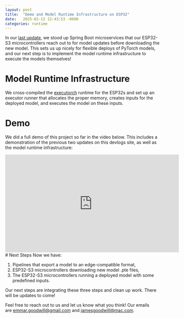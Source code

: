 ```yaml
---
layout: post
title:  "Demo and Model Runtime Infrastructure on ESP32"
date:   2025-02-12 12:43:53 -0600
categories: runtime
---
```


In our [last update](https://xpyai.github.io/2025-02-03/over-the-air-microcontroller-model-updates), we stood up Spring Boot microservices that our ESP32-S3 microcontrollers reach out to for model updates before downloading the new model. This sets us up nicely for flexible deploys of PyTorch models, and our next step is to implement the model runtime infrastructure to execute the models themselves!
# Model Runtime Infrastructure
We cross-compiled the [executorch](https://pytorch.org/executorch-overview) runtime for the ESP32s and set up an executor runner that allocates the proper memory, creates inputs for the deployed model, and executes the model on these inputs.
# Demo
We did a full demo of this project so far in the video below. This includes a demonstration of the previous two updates on this devlogs site, as well as the model runtime infrastructure:

<div class="iframe-container">
<iframe width="560" height="315" src="https://www.youtube.com/embed/bfhv2Isomr4?si=cDXgzBYN_uHp2iQI" title="YouTube video player" frameborder="0" allow="accelerometer; autoplay; clipboard-write; encrypted-media; gyroscope; picture-in-picture; web-share" referrerpolicy="strict-origin-when-cross-origin" allowfullscreen></iframe>
</div>
<style>
  .iframe-container{
    text-align:center;
  }
</style>
# Next Steps
Now we have:
 
1. Pipelines that export a model to an edge-compatible format,
2. ESP32-S3 microcontrollers downloading new model .pte files,
3. The ESP32-S3 microcontrollers running a deployed model with some predefined inputs.

Our next steps are integrating these three steps and clean up work. There will be updates to come! 

Feel free to reach out to us and let us know what you think! Our emails are [emmar.goodwill@gmail.com](mailto:emmar.goodwill@gmail.com) and [jamesgoodwill@mac.com](mailto:jamesgoodwill@mac.com).
